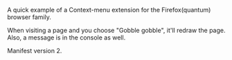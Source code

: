 A quick example of a Context-menu extension for the Firefox(quantum) browser family.

When visiting a page and you choose "Gobble gobble", it'll redraw the page. Also, a message is in the console as well.

Manifest version 2.
